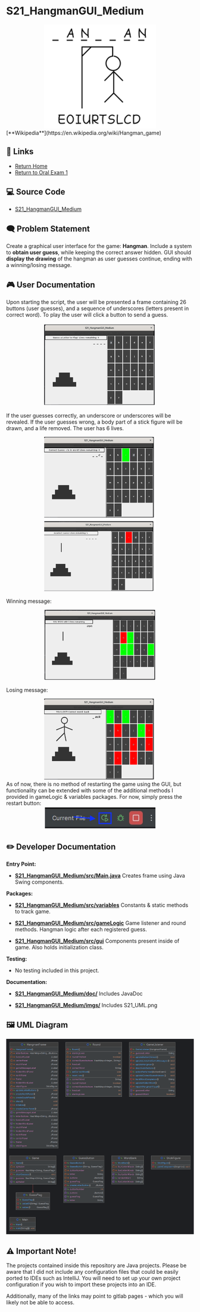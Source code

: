 # S21_HangmanGUI_Medium
<div align="center">

  <img src="./img/1.png" alt="Hangman" width="300"/>
</div>
[**Wikipedia**](https://en.wikipedia.org/wiki/Hangman_game)

## **🔗 Links**
- [Return Home](Home)
- [Return to Oral Exam 1](https://class-git.engineering.uiowa.edu/swd2024fall/mnkrueger/-/wikis/Landing-Page/Oral-Exam-1)

## **💻 Source Code**
- [S21_HangmanGUI_Medium](https://class-git.engineering.uiowa.edu/swd2024fall/mnkrueger/-/tree/master/oral_exam1/S21_HangmanGUI_Medium?ref_type=heads)

## **🗨️ Problem Statement**
Create a graphical user interface for the game: **Hangman**. Include a system to **obtain user guess**, while keeping the correct answer hidden. GUI should **display the drawing** of the hangman as user guesses continue, ending with a winning/losing message. 
 
## **🎮 User Documentation**
Upon starting the script, the user will be presented a frame containing 26 buttons (user guesses), and a sequence of underscores (letters present in correct word). To play the user will click a button to send a guess. 
<div align="center">
  <img src="./img/2.png" alt="Hangman" width="300"/>
</div>

If the user guesses correctly, an underscore or underscores will be revealed. If the user guesses wrong, a body part of a stick figure will be drawn, and a life removed. The user has 6 lives. 
<div align="center">
  <img src="./img/3.png" alt="Hangman" width="300"/>
</div>
<div align="center">
  <img src="./img/4.png" alt="Hangman" width="300"/>
</div>

Winning message:
<div align="center">
  <img src="./img/5.png" alt="Hangman" width="300"/>
</div>

Losing message:
<div align="center">
  <img src="./img/6.png" alt="Hangman" width="300"/>
</div>
As of now, there is no method of restarting the game using the GUI, but functionality can be extended with some of the additional methods I provided in gameLogic & variables packages. For now, simply press the restart button:
<div align="center">
  <img src="./img/7.png" alt="Hangman" width="300"/>
</div>

## **✏️ Developer Documentation**
**Entry Point:**
- [**S21_HangmanGUI_Medium/src/Main.java**](https://class-git.engineering.uiowa.edu/swd2024fall/mnkrueger/-/blob/master/oral_exam1/S21_Hangman_Medium/src/Main.java) Creates frame using Java Swing components.

**Packages:**
- [**S21_HangmanGUI_Medium/src/variables**](https://class-git.engineering.uiowa.edu/swd2024fall/mnkrueger/-/tree/master/oral_exam1/S21_Hangman_Medium/src/variables) Constants & static methods to track game.

- [**S21_HangmanGUI_Medium/src/gameLogic**](https://class-git.engineering.uiowa.edu/swd2024fall/mnkrueger/-/tree/master/oral_exam1/S21_Hangman_Medium/src/gameLogic) Game listener and round methods. Hangman logic after each registered guess.

- [**S21_HangmanGUI_Medium/src/gui**](https://class-git.engineering.uiowa.edu/swd2024fall/mnkrueger/-/tree/master/oral_exam1/S21_Hangman_Medium/src/gui) Components present inside of game. Also holds initialization class.

**Testing:** 
- No testing included in this project. 

**Documentation:**
- [**S21_HangmanGUI_Medium/doc/**](https://class-git.engineering.uiowa.edu/swd2024fall/mnkrueger/-/tree/master/oral_exam1/S21_Hangman_Medium/doc) Includes JavaDoc

- [**S21_HangmanGUI_Medium/imgs/**](https://class-git.engineering.uiowa.edu/swd2024fall/mnkrueger/-/tree/master/oral_exam1/S21_Hangman_Medium/imgs) Includes S21_UML.png

## 🖼️ UML Diagram

<div align="center">

![UML](./img/S21_UML.png)
</div>

## ⚠️ Important Note!

The projects contained inside this repository are Java projects. Please be aware that I did not include any configuration files that could be easily ported to IDEs such as IntelliJ. You will need to set up your own project configuration if you wish to import these projects into an IDE.
 
Additionally, many of the links may point to gitlab pages - which you will likely not be able to access.